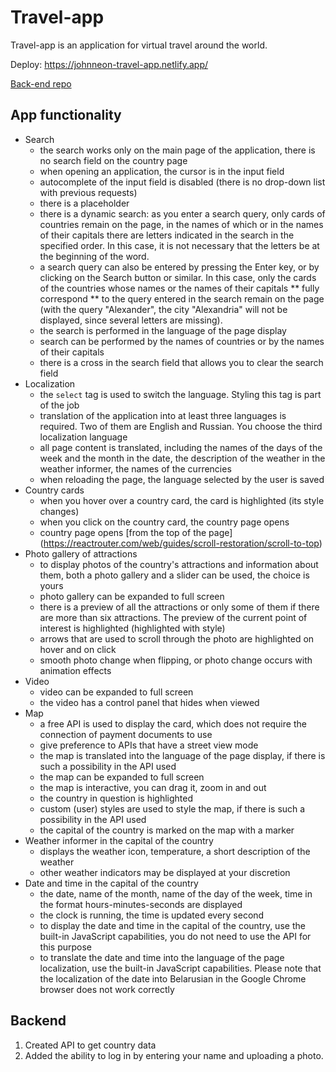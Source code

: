 # Travel-app

Travel-app is an application for virtual travel around the world.

Deploy: https://johnneon-travel-app.netlify.app/

[Back-end repo](https://github.com/johnneon/travel-app-backend)

## App functionality
- Search
  - the search works only on the main page of the application, there is no search field on the country page
  - when opening an application, the cursor is in the input field
  - autocomplete of the input field is disabled (there is no drop-down list with previous requests)
  - there is a placeholder
  - there is a dynamic search: as you enter a search query, only cards of countries remain on the page, in the names of which or in the names of their capitals there are letters indicated in the search in the specified order. In this case, it is not necessary that the letters be at the beginning of the word.
  - a search query can also be entered by pressing the Enter key, or by clicking on the Search button or similar. In this case, only the cards of the countries whose names or the names of their capitals ** fully correspond ** to the query entered in the search remain on the page (with the query "Alexander", the city "Alexandria" will not be displayed, since several letters are missing).
  - the search is performed in the language of the page display
  - search can be performed by the names of countries or by the names of their capitals
  - there is a cross in the search field that allows you to clear the search field
- Localization
  - the `select` tag is used to switch the language. Styling this tag is part of the job
  - translation of the application into at least three languages ​​is required. Two of them are English and Russian. You choose the third localization language
  - all page content is translated, including the names of the days of the week and the month in the date, the description of the weather in the weather informer, the names of the currencies
  - when reloading the page, the language selected by the user is saved
- Country cards
  - when you hover over a country card, the card is highlighted (its style changes)
  - when you click on the country card, the country page opens
  - country page opens [from the top of the page] (https://reactrouter.com/web/guides/scroll-restoration/scroll-to-top)
- Photo gallery of attractions
  - to display photos of the country's attractions and information about them, both a photo gallery and a slider can be used, the choice is yours
  - photo gallery can be expanded to full screen
  - there is a preview of all the attractions or only some of them if there are more than six attractions. The preview of the current point of interest is highlighted (highlighted with style)
  - arrows that are used to scroll through the photo are highlighted on hover and on click
  - smooth photo change when flipping, or photo change occurs with animation effects
- Video
  - video can be expanded to full screen
  - the video has a control panel that hides when viewed
- Map
  - a free API is used to display the card, which does not require the connection of payment documents to use
  - give preference to APIs that have a street view mode
  - the map is translated into the language of the page display, if there is such a possibility in the API used
  - the map can be expanded to full screen
  - the map is interactive, you can drag it, zoom in and out
  - the country in question is highlighted
  - custom (user) styles are used to style the map, if there is such a possibility in the API used
  - the capital of the country is marked on the map with a marker
- Weather informer in the capital of the country
  - displays the weather icon, temperature, a short description of the weather
  - other weather indicators may be displayed at your discretion
- Date and time in the capital of the country
  - the date, name of the month, name of the day of the week, time in the format hours-minutes-seconds are displayed
  - the clock is running, the time is updated every second
  - to display the date and time in the capital of the country, use the built-in JavaScript capabilities, you do not need to use the API for this purpose
  - to translate the date and time into the language of the page localization, use the built-in JavaScript capabilities. Please note that the localization of the date into Belarusian in the Google Chrome browser does not work correctly


## Backend

1. Created API to get country data
2. Added the ability to log in by entering your name and uploading a photo.
